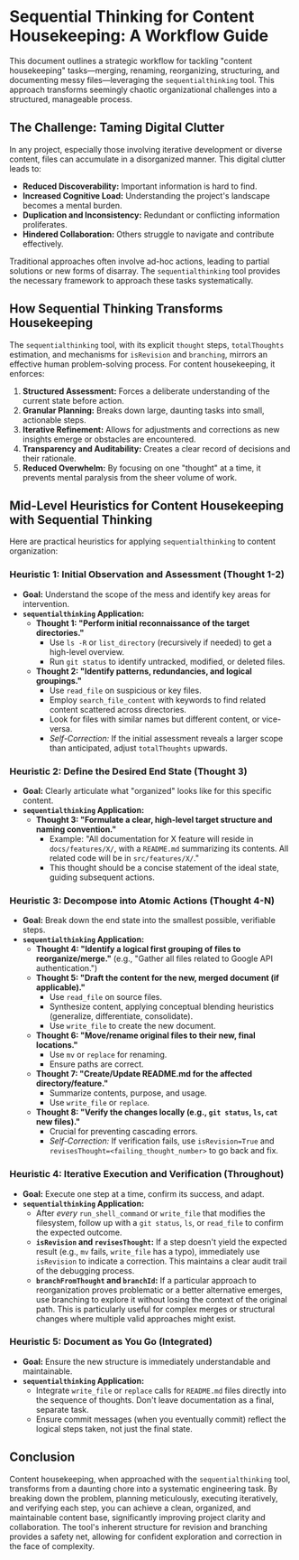 # Sequential Thinking for Content Housekeeping: A Workflow Guide

This document outlines a strategic workflow for tackling "content housekeeping" tasks—merging, renaming, reorganizing, structuring, and documenting messy files—leveraging the `sequentialthinking` tool. This approach transforms seemingly chaotic organizational challenges into a structured, manageable process.

## The Challenge: Taming Digital Clutter

In any project, especially those involving iterative development or diverse content, files can accumulate in a disorganized manner. This digital clutter leads to:
*   **Reduced Discoverability:** Important information is hard to find.
*   **Increased Cognitive Load:** Understanding the project's landscape becomes a mental burden.
*   **Duplication and Inconsistency:** Redundant or conflicting information proliferates.
*   **Hindered Collaboration:** Others struggle to navigate and contribute effectively.

Traditional approaches often involve ad-hoc actions, leading to partial solutions or new forms of disarray. The `sequentialthinking` tool provides the necessary framework to approach these tasks systematically.

## How Sequential Thinking Transforms Housekeeping

The `sequentialthinking` tool, with its explicit `thought` steps, `totalThoughts` estimation, and mechanisms for `isRevision` and `branching`, mirrors an effective human problem-solving process. For content housekeeping, it enforces:

1.  **Structured Assessment:** Forces a deliberate understanding of the current state before action.
2.  **Granular Planning:** Breaks down large, daunting tasks into small, actionable steps.
3.  **Iterative Refinement:** Allows for adjustments and corrections as new insights emerge or obstacles are encountered.
4.  **Transparency and Auditability:** Creates a clear record of decisions and their rationale.
5.  **Reduced Overwhelm:** By focusing on one "thought" at a time, it prevents mental paralysis from the sheer volume of work.

## Mid-Level Heuristics for Content Housekeeping with Sequential Thinking

Here are practical heuristics for applying `sequentialthinking` to content organization:

### Heuristic 1: Initial Observation and Assessment (Thought 1-2)
*   **Goal:** Understand the scope of the mess and identify key areas for intervention.
*   **`sequentialthinking` Application:**
    *   **Thought 1: "Perform initial reconnaissance of the target directories."**
        *   Use `ls -R` or `list_directory` (recursively if needed) to get a high-level overview.
        *   Run `git status` to identify untracked, modified, or deleted files.
    *   **Thought 2: "Identify patterns, redundancies, and logical groupings."**
        *   Use `read_file` on suspicious or key files.
        *   Employ `search_file_content` with keywords to find related content scattered across directories.
        *   Look for files with similar names but different content, or vice-versa.
        *   *Self-Correction:* If the initial assessment reveals a larger scope than anticipated, adjust `totalThoughts` upwards.

### Heuristic 2: Define the Desired End State (Thought 3)
*   **Goal:** Clearly articulate what "organized" looks like for this specific content.
*   **`sequentialthinking` Application:**
    *   **Thought 3: "Formulate a clear, high-level target structure and naming convention."**
        *   Example: "All documentation for X feature will reside in `docs/features/X/`, with a `README.md` summarizing its contents. All related code will be in `src/features/X/`."
        *   This thought should be a concise statement of the ideal state, guiding subsequent actions.

### Heuristic 3: Decompose into Atomic Actions (Thought 4-N)
*   **Goal:** Break down the end state into the smallest possible, verifiable steps.
*   **`sequentialthinking` Application:**
    *   **Thought 4: "Identify a logical first grouping of files to reorganize/merge."** (e.g., "Gather all files related to Google API authentication.")
    *   **Thought 5: "Draft the content for the new, merged document (if applicable)."**
        *   Use `read_file` on source files.
        *   Synthesize content, applying conceptual blending heuristics (generalize, differentiate, consolidate).
        *   Use `write_file` to create the new document.
    *   **Thought 6: "Move/rename original files to their new, final locations."**
        *   Use `mv` or `replace` for renaming.
        *   Ensure paths are correct.
    *   **Thought 7: "Create/Update README.md for the affected directory/feature."**
        *   Summarize contents, purpose, and usage.
        *   Use `write_file` or `replace`.
    *   **Thought 8: "Verify the changes locally (e.g., `git status`, `ls`, `cat` new files)."**
        *   Crucial for preventing cascading errors.
        *   *Self-Correction:* If verification fails, use `isRevision=True` and `revisesThought=<failing_thought_number>` to go back and fix.

### Heuristic 4: Iterative Execution and Verification (Throughout)
*   **Goal:** Execute one step at a time, confirm its success, and adapt.
*   **`sequentialthinking` Application:**
    *   After *every* `run_shell_command` or `write_file` that modifies the filesystem, follow up with a `git status`, `ls`, or `read_file` to confirm the expected outcome.
    *   **`isRevision` and `revisesThought`:** If a step doesn't yield the expected result (e.g., `mv` fails, `write_file` has a typo), immediately use `isRevision` to indicate a correction. This maintains a clear audit trail of the debugging process.
    *   **`branchFromThought` and `branchId`:** If a particular approach to reorganization proves problematic or a better alternative emerges, use branching to explore it without losing the context of the original path. This is particularly useful for complex merges or structural changes where multiple valid approaches might exist.

### Heuristic 5: Document as You Go (Integrated)
*   **Goal:** Ensure the new structure is immediately understandable and maintainable.
*   **`sequentialthinking` Application:**
    *   Integrate `write_file` or `replace` calls for `README.md` files directly into the sequence of thoughts. Don't leave documentation as a final, separate task.
    *   Ensure commit messages (when you eventually commit) reflect the logical steps taken, not just the final state.

## Conclusion

Content housekeeping, when approached with the `sequentialthinking` tool, transforms from a daunting chore into a systematic engineering task. By breaking down the problem, planning meticulously, executing iteratively, and verifying each step, you can achieve a clean, organized, and maintainable content base, significantly improving project clarity and collaboration. The tool's inherent structure for revision and branching provides a safety net, allowing for confident exploration and correction in the face of complexity.
